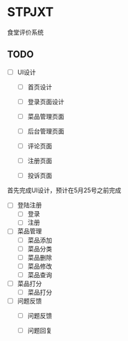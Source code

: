# STPJXT

食堂评价系统



## TODO

- [ ] UI设计
  - [ ] 首页设计
  - [ ] 登录页面设计
  - [ ] 菜品管理页面
  - [ ] 后台管理页面
  - [ ] 评论页面
  - [ ] 注册页面
  - [ ] 投诉页面


首先完成UI设计，预计在5月25号之前完成

- [ ] 登陆注册
  - [ ] 登录
  - [ ] 注册

- [ ] 菜品管理
  - [ ] 菜品添加
  - [ ] 菜品分类
  - [ ] 菜品删除
  - [ ] 菜品修改
  - [ ] 菜品查询

- [ ] 菜品打分
  - [ ] 菜品打分

- [ ] 问题反馈
  - [ ] 问题反馈
  - [ ] 问题回复


